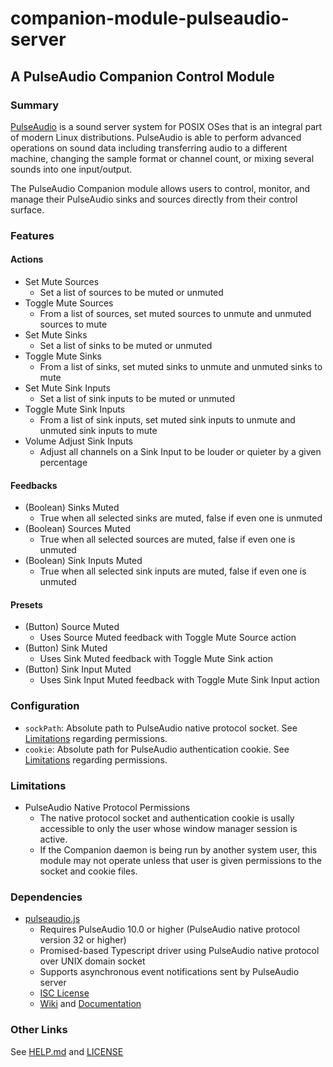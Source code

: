 # companion-module-pulseaudio-server
## A PulseAudio Companion Control Module

### Summary
[PulseAudio](https://www.freedesktop.org/wiki/Software/PulseAudio/) is a sound server system for POSIX OSes that is an integral part of modern Linux distributions. PulseAudio is able to perform advanced operations on sound data including transferring audio to a different machine, changing the sample format or channel count, or mixing several sounds into one input/output.

The PulseAudio Companion module allows users to control, monitor, and manage their PulseAudio sinks and sources directly from their control surface.

### Features
#### Actions
* Set Mute Sources
  * Set a list of sources to be muted or unmuted
* Toggle Mute Sources
  * From a list of sources, set muted sources to unmute and unmuted sources to mute
* Set Mute Sinks
  * Set a list of sinks to be muted or unmuted
* Toggle Mute Sinks
  * From a list of sinks, set muted sinks to unmute and unmuted sinks to mute
* Set Mute Sink Inputs
  * Set a list of sink inputs to be muted or unmuted
* Toggle Mute Sink Inputs
  * From a list of sink inputs, set muted sink inputs to unmute and unmuted sink inputs to mute
* Volume Adjust Sink Inputs
  * Adjust all channels on a Sink Input to be louder or quieter by a given percentage

#### Feedbacks
* (Boolean) Sinks Muted
  * True when all selected sinks are muted, false if even one is unmuted
* (Boolean) Sources Muted
  * True when all selected sources are muted, false if even one is unmuted
* (Boolean) Sink Inputs Muted
  * True when all selected sink inputs are muted, false if even one is unmuted

#### Presets
* (Button) Source Muted
  * Uses Source Muted feedback with Toggle Mute Source action
* (Button) Sink Muted
  * Uses Sink Muted feedback with Toggle Mute Sink action
* (Button) Sink Input Muted
  * Uses Sink Input Muted feedback with Toggle Mute Sink Input action

### Configuration
* `sockPath`:  Absolute path to PulseAudio native protocol socket. See [Limitations](#limitations) regarding permissions.
* `cookie`:  Absolute path for PulseAudio authentication cookie. See [Limitations](#limitations) regarding permissions.

### Limitations
* PulseAudio Native Protocol Permissions
  * The native protocol socket and authentication cookie is usally accessible to only the user whose window manager session is active.
  * If the Companion daemon is being run by another system user, this module may not operate unless that user is given permissions to the socket and cookie files.

### Dependencies
* [pulseaudio.js](https://www.npmjs.com/package/pulseaudio.js)
  * Requires PulseAudio 10.0 or higher (PulseAudio native protocol version 32 or higher)
  * Promised-based Typescript driver using PulseAudio native protocol over UNIX domain socket
  * Supports asynchronous event notifications sent by PulseAudio server
  * [ISC License](https://github.com/janakj/pulseaudio.js/blob/main/LICENSE)
  * [Wiki](https://github.com/janakj/pulseaudio.js/wiki) and [Documentation](https://janakj.github.io/pulseaudio.js/)

### Other Links
See [HELP.md](./companion/HELP.md) and [LICENSE](./LICENSE)
